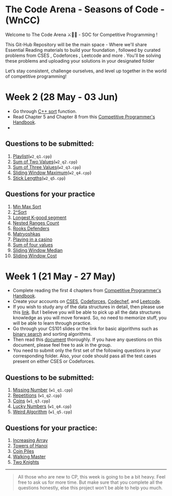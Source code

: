 # The Code Arena - Seasons of Code - (WnCC) 
Welcome to The Code Arena ⚔️👨‍💻 - SOC for Competitive Programming !

This Git-Hub Repository will be the main space - Where we'll share Essential Reading materials to build your foundation , followed by curated problems from CSES , Codeforces , Leetcode and more .
You'll be solving these problems and uploading your solutions in your designated folder

Let’s stay consistent, challenge ourselves, and level up together in the world of competitive programming!

# Week 2 (28 May - 03 Jun)

- Go through [C++ sort](https://www.geeksforgeeks.org/sort-c-stl/) function.
- Read Chapter 5 and Chapter 8 from this [Competitive Programmer's Handbook](https://cses.fi/book/book.pdf).
- 

## Questions to be submitted:

1. [Playlist](https://cses.fi/problemset/task/1141)(`w2_q1.cpp`)
2. [Sum of Two Values](https://cses.fi/problemset/task/1640)(`w2_q2.cpp`)
3. [Sum of Three Values](https://cses.fi/problemset/task/1641)(`w2_q3.cpp`)
4. [Sliding Window Maximum](https://leetcode.com/problems/sliding-window-maximum/description/)(`w2_q4.cpp`)
5. [Stick Lengths](https://cses.fi/problemset/task/1074)(`w2_q5.cpp`)

## Questions for your practice

1. [Min Max Sort](https://codeforces.com/problemset/problem/1792/C)
2. [2^Sort](https://codeforces.com/problemset/problem/1692/G)
3. [Longest K-good segment](https://codeforces.com/contest/616/problem/D)
4. [Nested Ranges Count](https://cses.fi/problemset/task/2169#:~:text=CSES%20%2D%20Nested%20Ranges%20Count&text=Given%20n%20ranges%2C%20your%20task,c%20and%20d%E2%89%A4b.&text=The%20first%20input%20line%20has,n%3A%20the%20number%20of%20ranges.)
5. [Rooks Defenders](https://codeforces.com/problemset/problem/1679/C)
6. [Matryoshkas](https://codeforces.com/problemset/problem/1790/D)
7. [Playing in a casino](https://codeforces.com/problemset/problem/1808/B)
8. [Sum of four values](https://cses.fi/problemset/task/1642)
9. [Sliding Window Median](https://cses.fi/problemset/task/1076)
10. [Sliding Window Cost](https://cses.fi/problemset/task/1077)

# Week 1 (21 May - 27 May)

- Complete reading the first 4 chapters from [Competitive Programmer's Handbook](https://cses.fi/book/book.pdf).
- Create your accounts on [CSES](https://cses.fi/), [Codeforces](https://codeforces.com/), [Codechef](https://www.codechef.com/), and [Leetcode](https://leetcode.com/).
- If you wish to study any of the data structures in detail, then please use this [link](https://www.cse.iitb.ac.in/~akg/courses/2024-ds/). But I believe you will be able to pick up all the data structures knowledge as you will move forward. So, no need to memorize stuff, you will be able to learn through practice.
- Go through your CS101 slides or the link for basic algorithms such as [binary search](https://www.geeksforgeeks.org/binary-search/) and sorting algorithms.
- Then read this [document](https://drive.google.com/file/d/1wOlj2F0VPKcNTaDtMZIj23B6ZPjj8hbp/view?usp=sharing) thoroughly. If you have any questions on this document, please feel free to ask in the group.
- You need to submit only the first set of the following questions in your corresponding folder. Also, your code should pass all the test cases present on either CSES or Codeforces.

## Questions to be submitted:
1. [Missing Number](https://cses.fi/problemset/task/1083) (`w1_q1.cpp`)
2. [Repetitions](https://cses.fi/problemset/task/1069) (`w1_q2.cpp`) 
3. [Coins](https://cses.fi/problemset/task/1617) (`w1_q3.cpp`) 
4. [Lucky Numbers](https://cses.fi/problemset/task/1090) (`w1_q4.cpp`) 
5. [Weird Algorithm](https://cses.fi/problemset/task/1068) (`w1_q5.cpp`) 

## Questions for your practice:
1. [Increasing Array](https://cses.fi/problemset/task/1094) 
2. [Towers of Hanoi](https://cses.fi/problemset/task/2165) 
3. [Coin Piles](https://cses.fi/problemset/task/1754) 
4. [Walking Master](https://cses.fi/problemset/task/1753) 
5. [Two Knights](https://cses.fi/problemset/task/1072) 

---

> All those who are new to CP, this week is going to be a bit heavy. Feel free to ask us for more time. But make sure that you complete all the questions honestly, else this project won’t be able to help you much.
